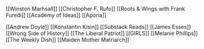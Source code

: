 [[Winston Marhsall]]
[[Christopher F. Rufo]]
[[Roots & Wings with Frank Furedi]]
[[Academy of Ideas]]
[[Aporia]]


[[Andrew Doyle]]
[[Konstantin Kisin]]
[[Substack Reads]]
[[James Esses]]
[[Wrong Side of History]]
[[The Liberal Patriot]]
[[GIRLS]]
[[Melanie Phillips]]
[[The Weekly Dish]]
[[Maiden Mother Matriarch]]